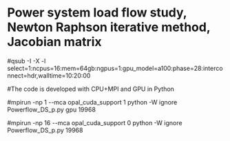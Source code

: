 # Power system load flow study, Newton Raphson iterative method, Jacobian matrix

#qsub -I -X -l select=1:ncpus=16:mem=64gb:ngpus=1:gpu_model=a100:phase=28:interconnect=hdr,walltime=10:20:00

#The code is developed with CPU+MPI and GPU in Python

#mpirun -np 1 --mca opal_cuda_support 1 python -W ignore Powerflow_DS_p.py gpu 19968

#mpirun -np 16 --mca opal_cuda_support 0 python -W ignore Powerflow_DS_p.py 19968